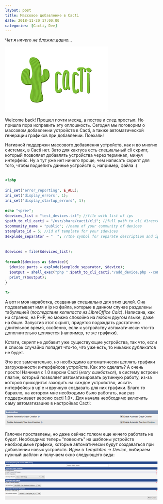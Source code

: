 ```yaml
---
layout: post
title: Массовое добавление в Cacti
date: 2018-11-20 17:00:00
categories: [Cacti, Dev]
---
```


*Чет я ничего не бложил давно...*

![Cacti](/images/cacti.png)

Welcome back! Прошел почти месяц, а постов и след простыл. Но пришла пора исправить эту оплошность. Сегодня мы поговорим о массовом добавлении устройств в Cacti, а также автоматической генерации графиков при добавлении. Поехали!

Нативной поддержки массового добавления устройств, как и во многих системах, в Cacti нет. Зато для кактуса есть специальный cli скрипт, который позволяет добавлять устройства через терминал, минуя интерфейс. Ну а тут уже нет ничего проще, чем написать скрипт для того, чтобы подцепить данные устройств с, например, файла :)

```php

<?php

ini_set('error_reporting', E_ALL);
ini_set('display_errors', 1);
ini_set('display_startup_errors', 1);

echo "<pre>";
$devices_list = "test_devices.txt"; //file with list of ips
$path_to_cli_cacti = "/usr/share/cacti/cli"; //full path to cli directory of cacti
$community_name = "public"; //name of your community of devices
$template_id = 5; //id of template for your $devices
$explode_separator = "	"; //the symbol for separate description and ip


$devices = file($devices_list);

foreach($devices as $device){
  $device_parts = explode($explode_separator, $device);
  $output = shell_exec("php ".$path_to_cli_cacti."/add_device.php --community=".$community_name." --template=".$template_id." --description=".$device_parts[0]." --ip=".$device_parts[1]);
  print_r($output);
}

?>

```

А вот и моя наработка, созданная специально для этих целей. Она подхватывает имя и ip из файла, которые в данном случае разделены табуляцией (*последствия копипаста из LibreOffice Calc*). Написана, как ни странно, на PHP, но можно спокойно на любом другом языке, даже на *баше*. Запустив этот скрипт, придется подождать достаточно длительное время, особенно, если к устройству автоматически что-то дополнительно цепляется (например, те же графики).

Кстати, скрипт не добавит уже существующие устройства, так что, если в список случайно попадет что-то, что уже есть, то никаких дубликатов не будет.

Это все замечательно, но необходимо автоматически цеплять графики загруженности интерфейсов устройств. Как это сделать? А очень просто! Начиная с 1.0 версии Cacti (*могу ошибаться*), в систему встроен плагин, который позволяет автоматизировать рутинную работу, из-за которой приходится заходить на каждое устройство, искать интерфейсы в up'е и вручную создавать для них графики. Благо то барахло, на котором мне необходимо было работать, как раз поддерживает версию cacti 1.0+. Для начала необходимо включить саму автоматизацию в настройках Cacti:

![Настройки автоматизации](/images/cacti_multi_add/1.png)

Галочки проставлены, но даже сейчас толком еще ничего работать не будет. Необходимо теперь "повесить" на шаблоны устройств необходимые графики, которые автоматически будут создаваться при добавлении новых устройств. Идем в *Templatec -> Device*, выбираем нужный шаблон и получаем окно следующего вида:

![Настройки шаблона устройства](/images/cacti_multi_add/2.png)


